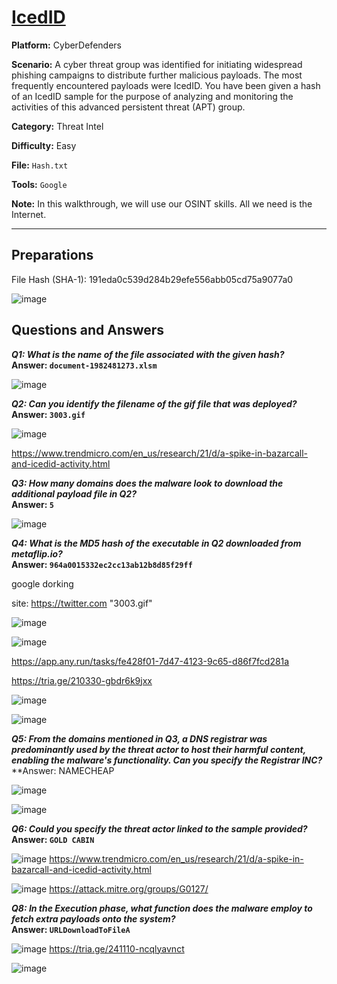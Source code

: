 # <a href="https://cyberdefenders.org/blueteam-ctf-challenges/icedid/">IcedID</a>

**Platform:** CyberDefenders

**Scenario:** A cyber threat group was identified for initiating widespread phishing campaigns to distribute further malicious payloads. The most frequently encountered payloads were IcedID. You have been given a hash of an IcedID sample for the purpose of analyzing and monitoring the activities of this advanced persistent threat (APT) group.

**Category:** Threat Intel

**Difficulty:** Easy

**File:** `Hash.txt`

**Tools:** `Google` 

**Note:** In this walkthrough, we will use our OSINT skills. All we need is the Internet.

---

## **Preparations**

File Hash (SHA-1): 191eda0c539d284b29efe556abb05cd75a9077a0

![image](https://github.com/user-attachments/assets/b9726c5b-5453-43df-a164-6515ffb336c8)


## **Questions and Answers**

***Q1: What is the name of the file associated with the given hash?***  
**Answer: `document-1982481273.xlsm`**

![image](https://github.com/user-attachments/assets/2a13ab9f-76f1-42a2-a9dd-7abed02b30a6)

***Q2: Can you identify the filename of the gif file that was deployed?*** 
**Answer: `3003.gif`**

![image](https://github.com/user-attachments/assets/109a2f81-df13-436d-b181-8088073989fe)

https://www.trendmicro.com/en_us/research/21/d/a-spike-in-bazarcall-and-icedid-activity.html

***Q3: How many domains does the malware look to download the additional payload file in Q2?***  
**Answer: `5`**

![image](https://github.com/user-attachments/assets/3a79bd44-02e3-46a8-a806-bf6847f5418b)

***Q4: What is the MD5 hash of the executable in Q2 downloaded from metaflip.io?***  
**Answer: `964a0015332ec2cc13ab12b8d85f29ff`**

google dorking

site: https://twitter.com "3003.gif"

![image](https://github.com/user-attachments/assets/595a0935-cf3e-49f0-96f3-8714c788df16)

![image](https://github.com/user-attachments/assets/05ff3486-3702-4bd2-b688-ca191372e949)

https://app.any.run/tasks/fe428f01-7d47-4123-9c65-d86f7fcd281a

https://tria.ge/210330-gbdr6k9jxx

![image](https://github.com/user-attachments/assets/2afbf996-71fa-4f44-94d8-7b803180a124)

![image](https://github.com/user-attachments/assets/bebe5a4e-0dea-4c42-9230-cfffd3ffdfb9)


***Q5: From the domains mentioned in Q3, a DNS registrar was predominantly used by the threat actor to host their harmful content, enabling the malware's functionality. Can you specify the Registrar INC?***  
**Answer: NAMECHEAP

![image](https://github.com/user-attachments/assets/8cdd4aad-41bc-4ccf-a12d-b5e14e04dcba)

![image](https://github.com/user-attachments/assets/a3c86625-bf2b-484a-9fba-da5da9543a2e)

***Q6: Could you specify the threat actor linked to the sample provided?***  
**Answer: `GOLD CABIN`**

![image](https://github.com/user-attachments/assets/3f1a567b-d5a0-4105-83b2-2001b25f89ab)
https://www.trendmicro.com/en_us/research/21/d/a-spike-in-bazarcall-and-icedid-activity.html

![image](https://github.com/user-attachments/assets/d0ca687b-e797-45d5-8c68-5e118906e2d5)
https://attack.mitre.org/groups/G0127/

***Q8: In the Execution phase, what function does the malware employ to fetch extra payloads onto the system?***  
**Answer: `URLDownloadToFileA`**

![image](https://github.com/user-attachments/assets/4f8f8f22-642c-4b4c-b6ec-5bb59ef5a668)
https://tria.ge/241110-ncqlyavnct

![image](https://github.com/user-attachments/assets/df23d07e-2d3f-4707-951e-3e4c80ec000b)

